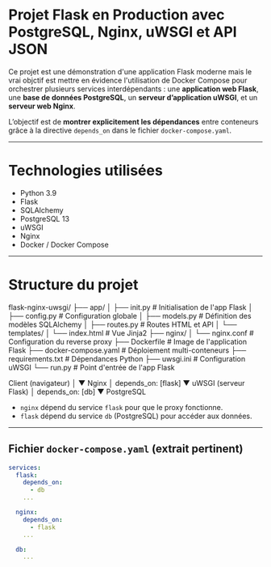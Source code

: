 # Projet Flask en Production avec PostgreSQL, Nginx, uWSGI et API JSON

Ce projet est une démonstration d'une application Flask moderne mais le vrai objctif est mettre en évidence 
l'utilisation de Docker Compose pour orchestrer plusieurs services interdépendants : 
une **application web Flask**, 
une **base de données PostgreSQL**, 
un **serveur d’application uWSGI**, 
et un **serveur web Nginx**.

L’objectif est de **montrer explicitement les dépendances** entre conteneurs grâce à la directive `depends_on` dans le fichier `docker-compose.yaml`.

---

# Technologies utilisées

- Python 3.9
- Flask
- SQLAlchemy
- PostgreSQL 13
- uWSGI
- Nginx
- Docker / Docker Compose

---

# Structure du projet
flask-nginx-uwsgi/
├── app/
│ ├── init.py # Initialisation de l'app Flask
│ ├── config.py # Configuration globale
│ ├── models.py # Définition des modèles SQLAlchemy
│ ├── routes.py # Routes HTML et API
│ └── templates/
│ └── index.html # Vue Jinja2
├── nginx/
│ └── nginx.conf # Configuration du reverse proxy
├── Dockerfile # Image de l'application Flask
├── docker-compose.yaml # Déploiement multi-conteneurs
├── requirements.txt # Dépendances Python
├── uwsgi.ini # Configuration uWSGI
└── run.py # Point d'entrée de l'app Flask

Client (navigateur)
│
▼
Nginx
│ depends_on: [flask]
▼
uWSGI (serveur Flask)
│ depends_on: [db]
▼
PostgreSQL


- `nginx` dépend du service `flask` pour que le proxy fonctionne.
- `flask` dépend du service `db` (PostgreSQL) pour accéder aux données.

---

## Fichier `docker-compose.yaml` (extrait pertinent)

```yaml
services:
  flask:
    depends_on:
      - db
    ...

  nginx:
    depends_on:
      - flask
    ...

  db:
    ...








